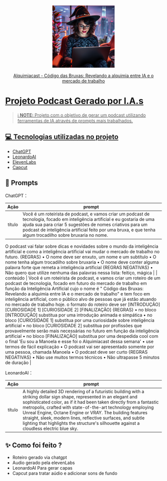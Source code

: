 <p align="center">
<img 
    src="./assets/bruxa_ia.jpeg"
    width="200"
/>
</p>

<a href="https://creators.spotify.com/pod/show/manoela40/episodes/Cdigo-das-Bruxas-Revelando-a-alquimia-entre-IA-e-o-mercado-de-trabalho-e2sr5ns/">
    
</p>

<p align="center">
    Alquimiacast - Código das Bruxas: Revelando a alquimia entre IA e o mercado de trabalho
</p>


# Projeto Podcast Gerado por I.A.s


 > ℹ️ **NOTE:** Projeto com o objetivo de gerar um podcast utilizando ferramentas de IA através de prompts mais trabalhados.


## 💻 Tecnologias utilizadas no projeto

- [ChatGPT](https://chat.openai.com/) 
- [LeonardoAI](https://app.leonardo.ai/)
- [ElevenLabs](https://beta.elevenlabs.io/)
- [Capcut](https://www.capcut.com/pt-br/)

## 🧠 Prompts

ChatGPT：

|   Ação   | prompt                                                                                                                                                                                                                                                                         |
| :------: | ------------------------------------------------------------------------------------------------------------------------------------------------------------------------------------------------------------------------------------------------------------------------------ |
|  título  | Você é um roteirista de podcast, e vamos criar um podcast de tecnologia, focado em inteligência artificial e eu gostaria de uma ajuda sua para criar 5 sugestões de nomes criativos para um podcast de inteligência artificial feito por uma bruxa, e que tenha algum trocadilho sobre bruxaria no nome.
O podcast vai falar sobre dicas e novidades sobre o mundo da inteligência artificial e como a inteligência artificial vai mudar o mercado de trabalho no futuro.
{REGRAS} •	O nome deve ser enxuto, um nome e um subtítulo •	O nome tenha algum trocadilho sobre bruxaria •	O nome deve conter alguma palavra forte que remeta a inteligência artificial {REGRAS NEGATIVAS} •	Não quero que utilize nenhuma das palavras nessa lista: feitiço, mágica
                                                        |
| conteúdo | Você é um roteirista de podcast, e vamos criar um roteiro de um podcast de tecnologia, focado em futuro do mercado de trabalho em função da Inteligência Artificial cujo o nome é " Código das Bruxas: Revelando a alquimia entre IA e o mercado de trabalho" e tem foco em inteligência artificial, com o público alvo de pessoas que já estão atuando no mercado de trabalho hoje.
o formato do roteiro deve ser [INTRODUÇÃO] [CURIOSIDADE 1] [CURIOSIDADE 2] [FINALIZAÇÃO]
{REGRAS}
•	no bloco [INTRODUÇÃO] substitua por uma introdução animada e simpática
•	no bloco [CURIOSIDADE 1] substitua por uma curiosidade sobre inteligência artificial
•	no bloco [CURIOSIDADE 2] substitua por profissões que provavelmente serão mais necessárias no futuro em função da inteligência artificial
•	no bloco [FINALIZAÇÃO] substitua por uma despedida cool com o final 'Eu sou a Manoela e esse foi o Alquimiacast dessa semana'
•	use termos de fácil explicação
•	O podcast vai ser apresentado somente por uma pessoa, chamada Manoela
•	O podcast deve ser curto
{REGRAS NEGATIVAS}
•	Não use muitos termos técnicos
•	Não ultrapasse 5 minutos de duração
 |


LeonardoAI：

|  Ação  | prompt                                                                                 |
| :----: | -------------------------------------------------------------------------------------- |
| título | A highly detailed 3D rendering of a futuristic building with a striking dollar sign shape, represented in an elegant and sophisticated color, as if it had been taken directly from a fantastic metropolis, crafted with state-of-the-art technology employing Unreal Engine, Octane Engine or VRAY. The building features straight, sleek, modern lines, reflective surfaces, and subtle lighting that highlights the structure's silhouette against a cloudless electric blue sky.  |


## ✨ Como foi feito ?

- Roteiro gerado via chatgpt
- Audio gerado pela elevenLabs
- LeonardoAI Para gerar capas
- Capcut para tratar aúdio e adicionar sons de fundo

